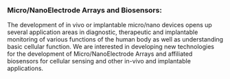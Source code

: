### Micro/NanoElectrode Arrays and Biosensors: 

The development of in vivo or implantable micro/nano devices opens up several application areas in diagnostic, therapeutic and implantable monitoring of various functions of the human body as well as understanding basic cellular function. We are interested in developing new technologies for the development of Micro/NanoElectrode Arrays and affiliated biosensors for cellular sensing and other in-vivo and implantable applications. 

